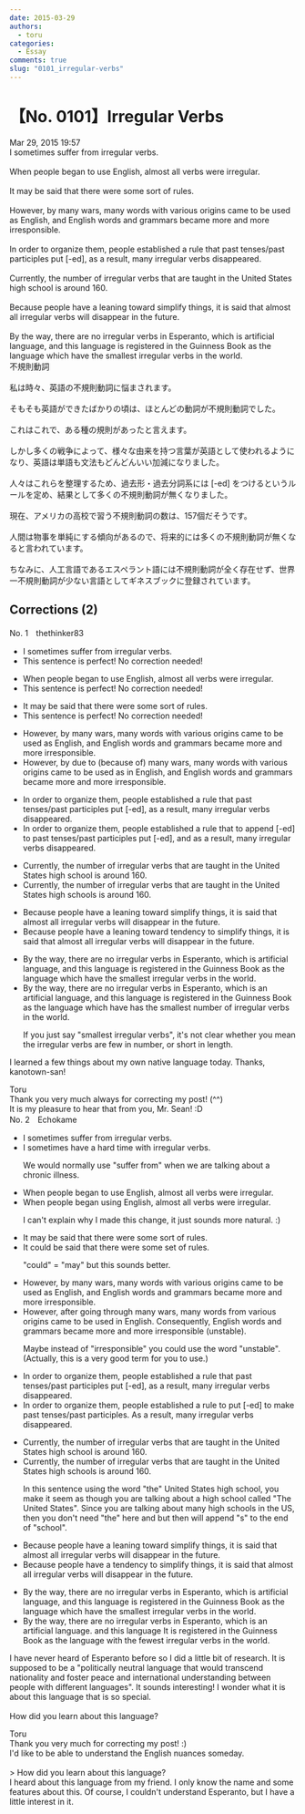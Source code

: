 ```yaml
---
date: 2015-03-29
authors:
  - toru
categories:
  - Essay
comments: true
slug: "0101_irregular-verbs"
---
```


# 【No. 0101】Irregular Verbs
<div class="date">Mar 29, 2015 19:57</div>
<div id="post"><div id="body_show_ori">
I sometimes suffer from irregular verbs.<br/><br/>When people began to use English, almost all verbs were irregular.<br/><br/>It may be said that there were some sort of rules.<br/><br/>However, by many wars, many words with various origins came to be used as English, and English words and grammars became more and more irresponsible.<br/><br/>In order to organize them, people established a rule that past tenses/past participles put [-ed], as a result, many irregular verbs disappeared.<br/><br/>Currently, the number of irregular verbs that are taught in the United States high school is around 160.<br/><br/>Because people have a leaning toward simplify things, it is said that almost all irregular verbs will disappear in the future.<br/><br/>By the way, there are no irregular verbs in Esperanto, which is artificial language, and this language is registered in the Guinness Book as the language which have the smallest irregular verbs in the world.
</div></div>

<!-- more -->

<div id="post_ja"><div id="body_show_mo">
不規則動詞<br/><br/>私は時々、英語の不規則動詞に悩まされます。<br/><br/>そもそも英語ができたばかりの頃は、ほとんどの動詞が不規則動詞でした。<br/><br/>これはこれで、ある種の規則があったと言えます。<br/><br/>しかし多くの戦争によって、様々な由来を持つ言葉が英語として使われるようになり、英語は単語も文法もどんどんいい加減になりました。<br/><br/>人々はこれらを整理するため、過去形・過去分詞系には [-ed] をつけるというルールを定め、結果として多くの不規則動詞が無くなりました。<br/><br/>現在、アメリカの高校で習う不規則動詞の数は、157個だそうです。<br/><br/>人間は物事を単純にする傾向があるので、将来的には多くの不規則動詞が無くなると言われています。<br/><br/>ちなみに、人工言語であるエスペラント語には不規則動詞が全く存在せず、世界一不規則動詞が少ない言語としてギネスブックに登録されています。
</div></div>

## Corrections (2)
<div id="block"><div class="first_name"> No. 1　<span class="just_name">thethinker83</span></div><div id="block2">
<ul class="correction_field">
<li class="incorrect">I sometimes suffer from irregular verbs.</li>
<li class="corrected perfect">This sentence is perfect! No correction needed!</li>
</ul>
<ul class="correction_field">
<li class="incorrect">When people began to use English, almost all verbs were irregular.</li>
<li class="corrected perfect">This sentence is perfect! No correction needed!</li>
</ul>
<ul class="correction_field">
<li class="incorrect">It may be said that there were some sort of rules.</li>
<li class="corrected perfect">This sentence is perfect! No correction needed!</li>
</ul>
<ul class="correction_field">
<li class="incorrect">However, by many wars, many words with various origins came to be used as English, and English words and grammars became more and more irresponsible.</li>
<li class="corrected correct">
However, <span class="f_red"><span class="sline">by</span></span> <span class="f_blue">due to (because of) </span>many wars, many words with various origins came to be used <span class="f_red"><span class="sline">as</span></span> <span class="f_blue">in </span>English, and English words and grammar<span class="f_red"><span class="sline">s</span></span> became more and more irresponsible.
</li>
</ul>
<ul class="correction_field">
<li class="incorrect">In order to organize them, people established a rule that past tenses/past participles put [-ed], as a result, many irregular verbs disappeared.</li>
<li class="corrected correct">
In order to organize them, people established a rule <span class="f_red"><span class="sline">that</span></span> <span class="f_blue">to append [-ed] to</span> past tenses/past participles <span class="f_red"><span class="sline">put [-ed]</span></span>, <span class="f_blue">and </span>as a result, many irregular verbs disappeared.
</li>
</ul>
<ul class="correction_field">
<li class="incorrect">Currently, the number of irregular verbs that are taught in the United States high school is around 160.</li>
<li class="corrected correct">
Currently, the number of irregular verbs that are taught in <span class="f_red"><span class="sline">the</span></span> United States high school<span class="f_blue">s</span> is around 160.
</li>
</ul>
<ul class="correction_field">
<li class="incorrect">Because people have a leaning toward simplify things, it is said that almost all irregular verbs will disappear in the future.</li>
<li class="corrected correct">
Because people have a <span class="f_red"><span class="sline">leaning toward</span></span> <span class="f_blue">tendency to </span>simplify things, it is said that almost all irregular verbs will disappear in the future.
</li>
</ul>
<ul class="correction_field">
<li class="incorrect">By the way, there are no irregular verbs in Esperanto, which is artificial language, and this language is registered in the Guinness Book as the language which have the smallest irregular verbs in the world.</li>
<li class="corrected correct">
By the way, there are no irregular verbs in Esperanto, which is <span class="f_blue">an </span>artificial language, and this language is registered in the Guinness Book as the language which <span class="f_red"><span class="sline">have</span></span> <span class="f_blue">has </span>the smallest <span class="f_blue">number of </span> irregular verbs in the world.
<p class="correction_comment">If you just say "smallest irregular verbs", it's not clear whether you mean the irregular verbs are few in number, or short in length.</p>
</li>
</ul>
<p class="comment_small">
 I learned a few things about my own native language today.  Thanks, kanotown-san!
</p>

</div><div class="name"><span class="just_name">Toru</span><br>
Thank you very much always for correcting my post! (^^)<br/>It is my pleasure to hear that from you, Mr. Sean! :D
</div>
</div>
<div id="block"><div class="first_name"> No. 2　<span class="just_name">Echokame</span></div><div id="block2">
<ul class="correction_field">
<li class="incorrect">I sometimes suffer from irregular verbs.</li>
<li class="corrected correct">
I sometimes <span class="f_red">have a hard time with </span>irregular verbs.
<p class="correction_comment">We would normally use "suffer from" when we are talking about a chronic illness.</p>
</li>
</ul>
<ul class="correction_field">
<li class="incorrect">When people began to use English, almost all verbs were irregular.</li>
<li class="corrected correct">
When people began <span class="f_red">using</span> English, almost all verbs were irregular.
<p class="correction_comment">I can't explain why I made this change, it just sounds more natural. :)</p>
</li>
</ul>
<ul class="correction_field">
<li class="incorrect">It may be said that there were some sort of rules.</li>
<li class="corrected correct">
It <span class="f_red">could</span> be said that there were some <span class="f_red">set</span> of rules.
<p class="correction_comment">"could" = "may" but this sounds better.</p>
</li>
</ul>
<ul class="correction_field">
<li class="incorrect">However, by many wars, many words with various origins came to be used as English, and English words and grammars became more and more irresponsible.</li>
<li class="corrected correct">
However, <span class="f_red">after going through</span> many wars, many words <span class="f_red">from</span> various origins came to be used <span class="f_red">in</span> English. <span class="f_red">Consequently,</span> English words and grammar<span class="f_red"><span class="sline">s</span></span> became more and more irresponsible<span class="f_red"> (unstable)</span>.
<p class="correction_comment">Maybe instead of "irresponsible" you could use the word "unstable". (Actually, this is a very good term for you to use.)</p>
</li>
</ul>
<ul class="correction_field">
<li class="incorrect">In order to organize them, people established a rule that past tenses/past participles put [-ed], as a result, many irregular verbs disappeared.</li>
<li class="corrected correct">
In order to organize them, people established a rule <span class="f_red">to</span> put <span class="f_red">[-ed] to make past tenses/past participles.</span> <span class="f_red">A</span>s a result, many irregular verbs disappeared.
</li>
</ul>
<ul class="correction_field">
<li class="incorrect">Currently, the number of irregular verbs that are taught in the United States high school is around 160.</li>
<li class="corrected correct">
Currently, the number of irregular verbs that are taught in <span class="f_red"><span class="sline">the</span></span> United States high school<span class="f_red">s</span> is around 160.
<p class="correction_comment">In this sentence using the word "the" United States high school, you make it seem as though you are talking about a high school called "The United States". Since you are talking about many high schools in the US, then you don't need "the" here and but then will append "s" to the end of "school".</p>
</li>
</ul>
<ul class="correction_field">
<li class="incorrect">Because people have a leaning toward simplify things, it is said that almost all irregular verbs will disappear in the future.</li>
<li class="corrected correct">
Because people have <span class="f_red">a tendency to</span> simplify things, it is said that almost all irregular verbs will disappear in the future.
</li>
</ul>
<ul class="correction_field">
<li class="incorrect">By the way, there are no irregular verbs in Esperanto, which is artificial language, and this language is registered in the Guinness Book as the language which have the smallest irregular verbs in the world.</li>
<li class="corrected correct">
By the way, there are no irregular verbs in Esperanto, which is <span class="f_red">an </span>artificial language<span class="f_red">. <span class="sline">and this language</span></span> <span class="f_red">It </span>is registered in the Guinness Book as the language <span class="f_red">with the fewest </span>irregular verbs in the world.
</li>
</ul>
<p class="comment_small">
 I have never heard of Esperanto before so I did a little bit of research. It is supposed to be a  "politically neutral language that would transcend nationality and foster peace and international understanding between people with different languages". It sounds interesting! I wonder what it is about this language that is so special.
 <br/>
 <br/>
 How did you learn about this language?
</p>

</div><div class="name"><span class="just_name">Toru</span><br>
Thank you very much for correcting my post! :)<br/>I'd like to be able to understand the English nuances someday.<br/><br/>&gt; How did you learn about this language?<br/>I heard about this language from my friend. I only know the name and some features about this. Of course, I couldn't understand Esperanto, but I have a little interest in it.
</div>
</div>

